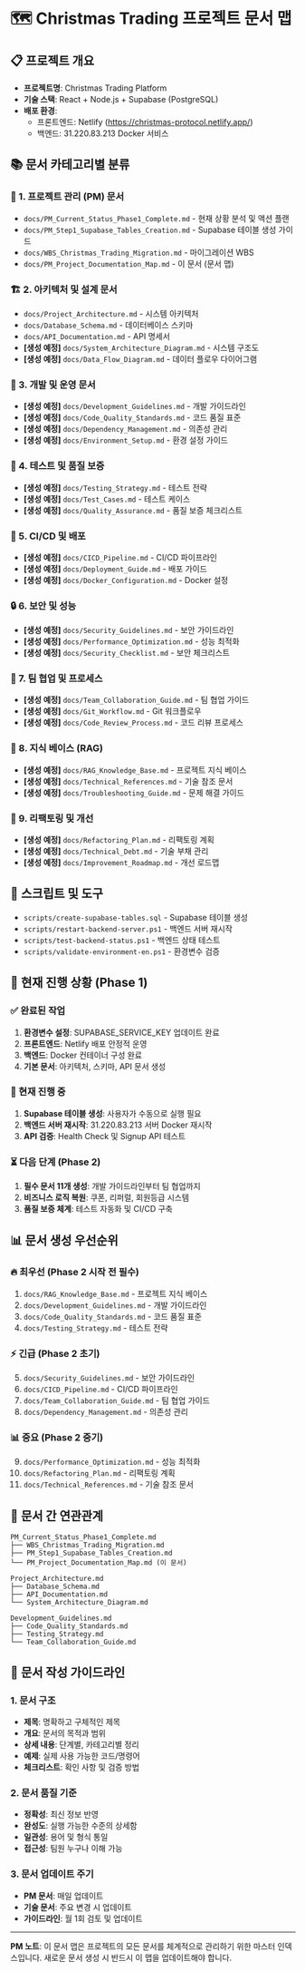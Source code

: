 # 🗺️ Christmas Trading 프로젝트 문서 맵

## 📋 프로젝트 개요
- **프로젝트명**: Christmas Trading Platform
- **기술 스택**: React + Node.js + Supabase (PostgreSQL)
- **배포 환경**: 
  - 프론트엔드: Netlify (https://christmas-protocol.netlify.app/)
  - 백엔드: 31.220.83.213 Docker 서비스

## 📚 문서 카테고리별 분류

### 🎯 1. 프로젝트 관리 (PM) 문서
- `docs/PM_Current_Status_Phase1_Complete.md` - 현재 상황 분석 및 액션 플랜
- `docs/PM_Step1_Supabase_Tables_Creation.md` - Supabase 테이블 생성 가이드
- `docs/WBS_Christmas_Trading_Migration.md` - 마이그레이션 WBS
- `docs/PM_Project_Documentation_Map.md` - 이 문서 (문서 맵)

### 🏗️ 2. 아키텍처 및 설계 문서
- `docs/Project_Architecture.md` - 시스템 아키텍처
- `docs/Database_Schema.md` - 데이터베이스 스키마
- `docs/API_Documentation.md` - API 명세서
- **[생성 예정]** `docs/System_Architecture_Diagram.md` - 시스템 구조도
- **[생성 예정]** `docs/Data_Flow_Diagram.md` - 데이터 플로우 다이어그램

### 🔧 3. 개발 및 운영 문서
- **[생성 예정]** `docs/Development_Guidelines.md` - 개발 가이드라인
- **[생성 예정]** `docs/Code_Quality_Standards.md` - 코드 품질 표준
- **[생성 예정]** `docs/Dependency_Management.md` - 의존성 관리
- **[생성 예정]** `docs/Environment_Setup.md` - 환경 설정 가이드

### 🧪 4. 테스트 및 품질 보증
- **[생성 예정]** `docs/Testing_Strategy.md` - 테스트 전략
- **[생성 예정]** `docs/Test_Cases.md` - 테스트 케이스
- **[생성 예정]** `docs/Quality_Assurance.md` - 품질 보증 체크리스트

### 🚀 5. CI/CD 및 배포
- **[생성 예정]** `docs/CICD_Pipeline.md` - CI/CD 파이프라인
- **[생성 예정]** `docs/Deployment_Guide.md` - 배포 가이드
- **[생성 예정]** `docs/Docker_Configuration.md` - Docker 설정

### 🔒 6. 보안 및 성능
- **[생성 예정]** `docs/Security_Guidelines.md` - 보안 가이드라인
- **[생성 예정]** `docs/Performance_Optimization.md` - 성능 최적화
- **[생성 예정]** `docs/Security_Checklist.md` - 보안 체크리스트

### 👥 7. 팀 협업 및 프로세스
- **[생성 예정]** `docs/Team_Collaboration_Guide.md` - 팀 협업 가이드
- **[생성 예정]** `docs/Git_Workflow.md` - Git 워크플로우
- **[생성 예정]** `docs/Code_Review_Process.md` - 코드 리뷰 프로세스

### 📖 8. 지식 베이스 (RAG)
- **[생성 예정]** `docs/RAG_Knowledge_Base.md` - 프로젝트 지식 베이스
- **[생성 예정]** `docs/Technical_References.md` - 기술 참조 문서
- **[생성 예정]** `docs/Troubleshooting_Guide.md` - 문제 해결 가이드

### 🔄 9. 리팩토링 및 개선
- **[생성 예정]** `docs/Refactoring_Plan.md` - 리팩토링 계획
- **[생성 예정]** `docs/Technical_Debt.md` - 기술 부채 관리
- **[생성 예정]** `docs/Improvement_Roadmap.md` - 개선 로드맵

## 📁 스크립트 및 도구
- `scripts/create-supabase-tables.sql` - Supabase 테이블 생성
- `scripts/restart-backend-server.ps1` - 백엔드 서버 재시작
- `scripts/test-backend-status.ps1` - 백엔드 상태 테스트
- `scripts/validate-environment-en.ps1` - 환경변수 검증

## 🎯 현재 진행 상황 (Phase 1)

### ✅ 완료된 작업
1. **환경변수 설정**: SUPABASE_SERVICE_KEY 업데이트 완료
2. **프론트엔드**: Netlify 배포 안정적 운영
3. **백엔드**: Docker 컨테이너 구성 완료
4. **기본 문서**: 아키텍처, 스키마, API 문서 생성

### 🔄 현재 진행 중
1. **Supabase 테이블 생성**: 사용자가 수동으로 실행 필요
2. **백엔드 서버 재시작**: 31.220.83.213 서버 Docker 재시작
3. **API 검증**: Health Check 및 Signup API 테스트

### ⏳ 다음 단계 (Phase 2)
1. **필수 문서 11개 생성**: 개발 가이드라인부터 팀 협업까지
2. **비즈니스 로직 복원**: 쿠폰, 리퍼럴, 회원등급 시스템
3. **품질 보증 체계**: 테스트 자동화 및 CI/CD 구축

## 📊 문서 생성 우선순위

### 🔥 최우선 (Phase 2 시작 전 필수)
1. `docs/RAG_Knowledge_Base.md` - 프로젝트 지식 베이스
2. `docs/Development_Guidelines.md` - 개발 가이드라인
3. `docs/Code_Quality_Standards.md` - 코드 품질 표준
4. `docs/Testing_Strategy.md` - 테스트 전략

### ⚡ 긴급 (Phase 2 초기)
5. `docs/Security_Guidelines.md` - 보안 가이드라인
6. `docs/CICD_Pipeline.md` - CI/CD 파이프라인
7. `docs/Team_Collaboration_Guide.md` - 팀 협업 가이드
8. `docs/Dependency_Management.md` - 의존성 관리

### 📊 중요 (Phase 2 중기)
9. `docs/Performance_Optimization.md` - 성능 최적화
10. `docs/Refactoring_Plan.md` - 리팩토링 계획
11. `docs/Technical_References.md` - 기술 참조 문서

## 🔗 문서 간 연관관계

```
PM_Current_Status_Phase1_Complete.md
├── WBS_Christmas_Trading_Migration.md
├── PM_Step1_Supabase_Tables_Creation.md
└── PM_Project_Documentation_Map.md (이 문서)

Project_Architecture.md
├── Database_Schema.md
├── API_Documentation.md
└── System_Architecture_Diagram.md

Development_Guidelines.md
├── Code_Quality_Standards.md
├── Testing_Strategy.md
└── Team_Collaboration_Guide.md
```

## 📝 문서 작성 가이드라인

### 1. 문서 구조
- **제목**: 명확하고 구체적인 제목
- **개요**: 문서의 목적과 범위
- **상세 내용**: 단계별, 카테고리별 정리
- **예제**: 실제 사용 가능한 코드/명령어
- **체크리스트**: 확인 사항 및 검증 방법

### 2. 문서 품질 기준
- **정확성**: 최신 정보 반영
- **완성도**: 실행 가능한 수준의 상세함
- **일관성**: 용어 및 형식 통일
- **접근성**: 팀원 누구나 이해 가능

### 3. 문서 업데이트 주기
- **PM 문서**: 매일 업데이트
- **기술 문서**: 주요 변경 시 업데이트
- **가이드라인**: 월 1회 검토 및 업데이트

---
**PM 노트**: 이 문서 맵은 프로젝트의 모든 문서를 체계적으로 관리하기 위한 마스터 인덱스입니다. 새로운 문서 생성 시 반드시 이 맵을 업데이트해야 합니다. 